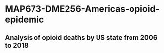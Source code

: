 # MAP673-DME256-Americas-opioid-epidemic

## Analysis of opioid deaths by US state from 2006 to 2018
